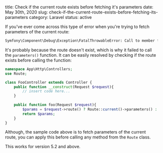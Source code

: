 title: Check if the current route exists before fetching it's parameters
date: May 30th, 2020
slug: check-if-the-current-route-exists-before-fetching-its-parameters
category: Laravel
status: active

If you've ever come across this type of error when you're trying to fetch parameters of the current route:
```bash
Symfony\Component\Debug\Exception\FatalThrowableError: Call to member function parameters() on null
```

It's probably because the route doesn't exist, which is why it failed to call the `parameters()` function. It can be easily resolved by checking if the route exists before calling the function:
```php
namespace App\Http\Controllers;
use Route;

class FooController extends Controller {
    public function __construct(Request $request){
        // insert code here...
    }
    
    public function foo(Request $request){
        $params = $request->route() ? Route::current()->parameters() : '';
        return $params;
    }
}
```
Although, the sample code above is to fetch parameters of the current route, you can apply this before calling any method from the `Route` class.

This works for version 5.2 and above.
